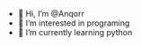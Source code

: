 - 👋 Hi, I’m @Anqorr 
- 👀 I’m interested in programing
- 🌱 I’m currently learning python


<!---
Anqorr/Anqorr is a ✨ special ✨ repository because its `README.md` (this file) appears on your GitHub profile.
You can click the Preview link to take a look at your changes.
--->
